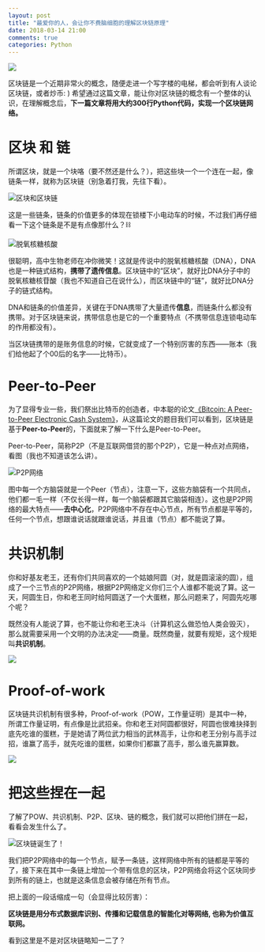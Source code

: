 ```yaml
---
layout: post
title: "最爱你的人，会让你不费脑细胞的理解区块链原理"
date: 2018-03-14 21:00
comments: true
categories: Python
---
```


![](/upload/20180314_01.png)

区块链是一个近期非常火的概念，随便走进一个写字楼的电梯，都会听到有人谈论区块链，或者炒币: ) 希望通过这篇文章，能让你对区块链的概念有一个整体的认识，在理解概念后，**下一篇文章将用大约300行Python代码，实现一个区块链网络。**

# 区块 和 链

所谓区块，就是一个块咯（要不然还是什么？），把这些块一个一个连在一起，像链条一样，就称为区块链（别急着打我，先往下看）。

![区块和区块链](/upload/20180314_02.jpg)

这是一些链条，链条的价值更多的体现在锁楼下小电动车的时候，不过我们再仔细看一下这个链条是不是有点像那什么？⛓

![脱氧核糖核酸](/upload/20180314_03.gif)

很聪明，高中生物老师在冲你微笑！这就是传说中的脱氧核糖核酸（DNA），DNA也是一种链式结构，**携带了遗传信息**。区块链中的“区块”，就好比DNA分子中的脱氧核糖核苷酸（我也不知道自己在说什么），而区块链中的“链”，就好比DNA分子的链式结构。

DNA和链条的价值差异，关键在于DNA携带了大量遗传**信息**，而链条什么都没有携带。对于区块链来说，携带信息也是它的一个重要特点（不携带信息连锁电动车的作用都没有）。

当区块链携带的是账务信息的时候，它就变成了一个特别厉害的东西——账本（我们给他起了个00后的名字——比特币）。

# Peer-to-Peer

为了显得专业一些，我们祭出比特币的创造者，中本聪的论文[《Bitcoin: A Peer-to-Peer Electronic Cash System》](https://bitcoin.org/bitcoin.pdf)，从这篇论文的题目我们可以看到，区块链是基于**Peer-to-Peer**的，下面就来了解一下什么是Peer-to-Peer。

Peer-to-Peer，简称P2P（不是互联网借贷的那个P2P），它是一种点对点网络，看图（我也不知道该怎么讲）。

![P2P网络](/upload/20180314_04.jpg)

图中每一个方脑袋就是一个Peer（节点），注意一下，这些方脑袋有一个共同点，他们都一毛一样（不仅长得一样，每一个脑袋都跟其它脑袋相连）。这也是P2P网络的最大特点——**去中心化**，P2P网络中不存在中心节点，所有节点都是平等的，任何一个节点，想跟谁说话就跟谁说话，并且谁（节点）都不能说了算。

# 共识机制

你和好基友老王，还有你们共同喜欢的一个姑娘阿圆（对，就是圆滚滚的圆），组成了一个三节点的P2P网络，根据P2P网络定义你们三个人谁都不能说了算。这一天，阿圆生日，你和老王同时给阿圆送了一个大蛋糕，那么问题来了，阿圆先吃哪个呢？

既然没有人能说了算，也不能让你和老王决斗（计算机这么做恐怕人类会毁灭），那么就需要采用一个文明的办法决定——商量。既然商量，就要有规矩，这个规矩叫**共识机制**。

![](/upload/20180314_05.png)

# Proof-of-work

区块链共识机制有很多种，Proof-of-work（POW，工作量证明）是其中一种，所谓工作量证明，有点像是比武招亲。你和老王对阿圆都很好，阿圆也很难抉择到底先吃谁的蛋糕，于是她请了两位武力相当的武林高手，让你和老王分别与高手过招，谁赢了高手，就先吃谁的蛋糕，如果你们都赢了高手，那么谁先赢算数。

![](/upload/20180314_06.jpg)

# 把这些捏在一起

了解了POW、共识机制、P2P、区块、链的概念，我们就可以把他们拼在一起，看看会发生什么了。

![区块链诞生了！](/upload/20180314_07.jpeg)

我们把P2P网络中的每一个节点，赋予一条链，这样网络中所有的链都是平等的了，接下来在其中一条链上增加一个带有信息的区块，P2P网络会将这个区块同步到所有的链上，也就是这条信息会被存储在所有节点。

把上面的一段话缩成一句（会显得比较厉害）：

**区块链是用分布式数据库识别、传播和记载信息的智能化对等网络, 也称为价值互联网。**

看到这里是不是对区块链略知一二了？
